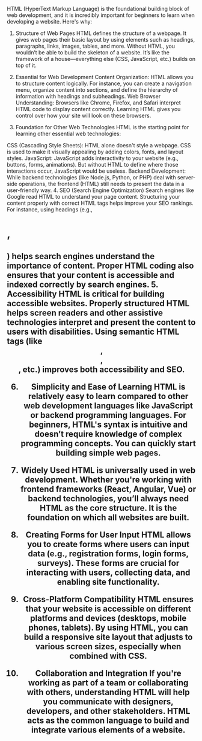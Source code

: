 HTML (HyperText Markup Language) is the foundational building block of web development, and it is incredibly important for beginners to learn when developing a website. Here's why:

1. Structure of Web Pages
HTML defines the structure of a webpage. It gives web pages their basic layout by using elements such as headings, paragraphs, links, images, tables, and more. Without HTML, you wouldn’t be able to build the skeleton of a website. It’s like the framework of a house—everything else (CSS, JavaScript, etc.) builds on top of it.

2. Essential for Web Development
Content Organization: HTML allows you to structure content logically. For instance, you can create a navigation menu, organize content into sections, and define the hierarchy of information with headings and subheadings.
Web Browser Understanding: Browsers like Chrome, Firefox, and Safari interpret HTML code to display content correctly. Learning HTML gives you control over how your site will look on these browsers.
3. Foundation for Other Web Technologies
HTML is the starting point for learning other essential web technologies:

CSS (Cascading Style Sheets): HTML alone doesn't style a webpage. CSS is used to make it visually appealing by adding colors, fonts, and layout styles.
JavaScript: JavaScript adds interactivity to your website (e.g., buttons, forms, animations). But without HTML to define where those interactions occur, JavaScript would be useless.
Backend Development: While backend technologies (like Node.js, Python, or PHP) deal with server-side operations, the frontend (HTML) still needs to present the data in a user-friendly way.
4. SEO (Search Engine Optimization)
Search engines like Google read HTML to understand your page content. Structuring your content properly with correct HTML tags helps improve your SEO rankings. For instance, using headings (e.g., <h1>, <h2>) helps search engines understand the importance of content.
Proper HTML coding also ensures that your content is accessible and indexed correctly by search engines.
5. Accessibility
HTML is critical for building accessible websites. Properly structured HTML helps screen readers and other assistive technologies interpret and present the content to users with disabilities. Using semantic HTML tags (like <header>, <footer>, <article>, etc.) improves both accessibility and SEO.

6. Simplicity and Ease of Learning
HTML is relatively easy to learn compared to other web development languages like JavaScript or backend programming languages. For beginners, HTML's syntax is intuitive and doesn’t require knowledge of complex programming concepts. You can quickly start building simple web pages.

7. Widely Used
HTML is universally used in web development. Whether you're working with frontend frameworks (React, Angular, Vue) or backend technologies, you’ll always need HTML as the core structure. It is the foundation on which all websites are built.

8. Creating Forms for User Input
HTML allows you to create forms where users can input data (e.g., registration forms, login forms, surveys). These forms are crucial for interacting with users, collecting data, and enabling site functionality.

9. Cross-Platform Compatibility
HTML ensures that your website is accessible on different platforms and devices (desktops, mobile phones, tablets). By using HTML, you can build a responsive site layout that adjusts to various screen sizes, especially when combined with CSS.

10. Collaboration and Integration
If you're working as part of a team or collaborating with others, understanding HTML will help you communicate with designers, developers, and other stakeholders. HTML acts as the common language to build and integrate various elements of a website.

